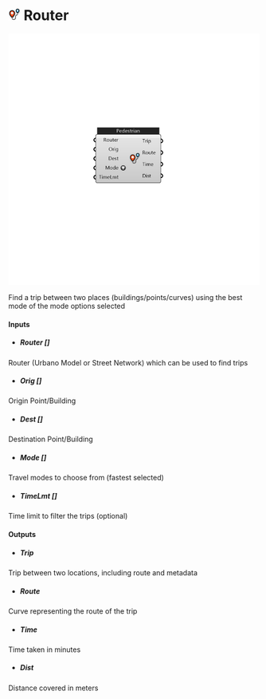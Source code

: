 # ![](../../images/icons/Router.png) Router

![](../../images/components/Router.png)

Find a trip between two places (buildings/points/curves) using the best mode of the mode options selected

#### Inputs
* ##### Router []
Router (Urbano Model or Street Network) which can be used to find trips
* ##### Orig []
Origin Point/Building
* ##### Dest []
Destination Point/Building
* ##### Mode []
Travel modes to choose from (fastest selected)
* ##### TimeLmt []
Time limit to filter the trips (optional)

#### Outputs
* ##### Trip
Trip between two locations, including route and metadata
* ##### Route
Curve representing the route of the trip
* ##### Time
Time taken in minutes
* ##### Dist
Distance covered in meters